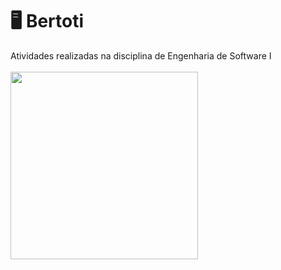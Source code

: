 # :desktop_computer: Bertoti
Atividades realizadas na disciplina de Engenharia de Software I
<br>
<br>
<img src="https://c.tenor.com/SBAt0s2C6mwAAAAC/cat-keyboard.gif" width="300" height="300" />
